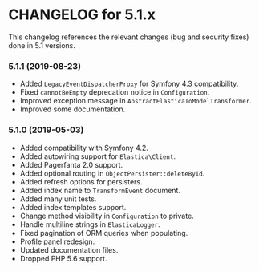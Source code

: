 CHANGELOG for 5.1.x
===================

This changelog references the relevant changes (bug and security fixes) done
in 5.1 versions.

### 5.1.1 (2019-08-23)

* Added `LegacyEventDispatcherProxy` for Symfony 4.3 compatibility.
* Fixed `cannotBeEmpty` deprecation notice in `Configuration`.
* Improved exception message in `AbstractElasticaToModelTransformer`.
* Improved some documentation.

### 5.1.0 (2019-05-03)

* Added compatibility with Symfony 4.2.
* Added autowiring support for `Elastica\Client`.
* Added Pagerfanta 2.0 support.
* Added optional routing in `ObjectPersister::deleteById`.
* Added refresh options for persisters.
* Added index name to `TransformEvent` document.
* Added many unit tests.
* Added index templates support.
* Change method visibility in `Configuration` to private.
* Handle multiline strings in `ElasticaLogger`.
* Fixed pagination of ORM queries when populating.
* Profile panel redesign.
* Updated documentation files.
* Dropped PHP 5.6 support.
